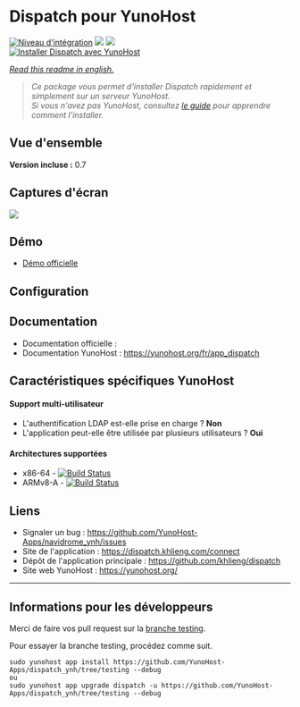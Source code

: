# Dispatch pour YunoHost

[![Niveau d'intégration](https://dash.yunohost.org/integration/dispatch.svg)](https://dash.yunohost.org/appci/app/dispatch) ![](https://ci-apps.yunohost.org/ci/badges/dispatch.status.svg) ![](https://ci-apps.yunohost.org/ci/badges/dispatch.maintain.svg)  
[![Installer Dispatch avec YunoHost](https://install-app.yunohost.org/install-with-yunohost.png)](https://install-app.yunohost.org/?app=dispatch)

*[Read this readme in english.](./README.md)* 

> *Ce package vous permet d'installer Dispatch rapidement et simplement sur un serveur YunoHost.  
Si vous n'avez pas YunoHost, consultez [le guide](https://yunohost.org/#/install) pour apprendre comment l'installer.*

## Vue d'ensemble

**Version incluse :** 0.7

## Captures d'écran

![](https://camo.githubusercontent.com/335eb6270d56b9218d3b0fb21f3779f36604a918/68747470733a2f2f6b686c69656e672e636f6d2f64697370617463682e706e673f31)

## Démo

* [Démo officielle](https://dispatch.khlieng.com/connect)

## Configuration

## Documentation

 * Documentation officielle : 
 * Documentation YunoHost : https://yunohost.org/fr/app_dispatch

## Caractéristiques spécifiques YunoHost

#### Support multi-utilisateur

* L'authentification LDAP est-elle prise en charge ? **Non**
* L'application peut-elle être utilisée par plusieurs utilisateurs ? **Oui**

#### Architectures supportées

* x86-64 - [![Build Status](https://ci-apps.yunohost.org/ci/logs/dispatch.svg)](https://ci-apps.yunohost.org/ci/apps/dispatch/)
* ARMv8-A - [![Build Status](https://ci-apps-arm.yunohost.org/ci/logs/dispatch.svg)](https://ci-apps-arm.yunohost.org/ci/apps/dispatch/)

## Liens

 * Signaler un bug : https://github.com/YunoHost-Apps/navidrome_ynh/issues
 * Site de l'application : https://dispatch.khlieng.com/connect
 * Dépôt de l'application principale : https://github.com/khlieng/dispatch
 * Site web YunoHost : https://yunohost.org/

---

## Informations pour les développeurs

Merci de faire vos pull request sur la [branche testing](https://github.com/YunoHost-Apps/dispatch_ynh/tree/testing).

Pour essayer la branche testing, procédez comme suit.
```
sudo yunohost app install https://github.com/YunoHost-Apps/dispatch_ynh/tree/testing --debug
ou
sudo yunohost app upgrade dispatch -u https://github.com/YunoHost-Apps/dispatch_ynh/tree/testing --debug
```
